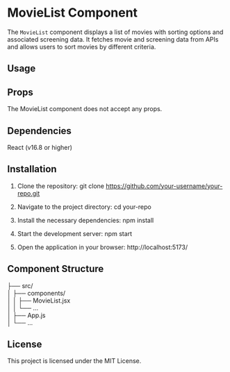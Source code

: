 # MovieList Component

The `MovieList` component displays a list of movies with sorting options and associated screening data. It fetches movie and screening data from APIs and allows users to sort movies by different criteria.

## Usage

## Props

The MovieList component does not accept any props.

## Dependencies

React (v16.8 or higher)

## Installation

1. Clone the repository:
   git clone https://github.com/your-username/your-repo.git

2. Navigate to the project directory:
   cd your-repo

3. Install the necessary dependencies:
   npm install

4. Start the development server:
   npm start

5. Open the application in your browser:
   http://localhost:5173/

## Component Structure

├── src/  
│ ├── components/  
│ │ ├── MovieList.jsx  
│ │ └── ...  
│ ├── App.js  
│ └── ...  
  
## License

This project is licensed under the MIT License.

